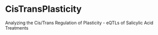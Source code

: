 # CisTransPlasticity
Analyzing the Cis/Trans Regulation of Plasticity - eQTLs of Salicylic Acid Treatments
